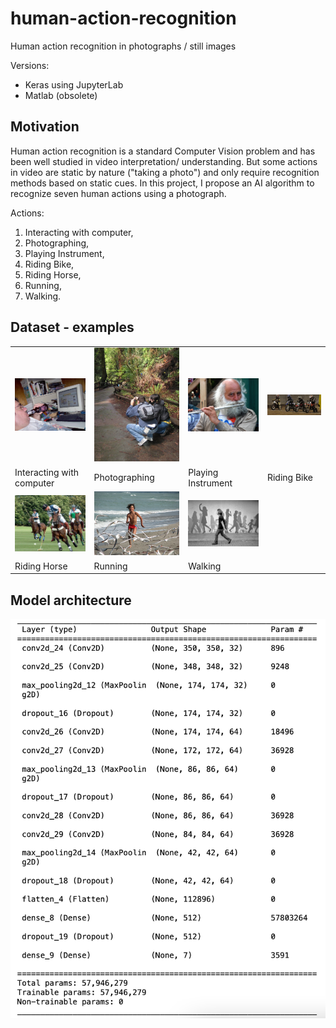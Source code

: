 # human-action-recognition
Human action recognition in photographs / still images

Versions:
- Keras using JupyterLab
- Matlab (obsolete)

## Motivation

Human action recognition is a standard Computer Vision problem and has been well studied in video interpretation/ understanding. But some actions in video are static by nature ("taking a photo") and only require recognition methods based on static cues. In this project, I propose an AI algorithm to recognize seven human actions using a photograph.

Actions:
1. Interacting with computer,
2. Photographing,
3. Playing Instrument,
4. Riding Bike,
5. Riding Horse,
6. Running,
7. Walking.


## Dataset - examples

|||||
|-|-|-|-|
|![](https://github.com/GenevieveMasioni/human-action-recognition/blob/main/dataset/TrainSet/Interacting%20with%20computer/action0022.jpg)| ![](https://github.com/GenevieveMasioni/human-action-recognition/blob/main/dataset/TrainSet/Photographing/action0570.jpg)| ![](https://github.com/GenevieveMasioni/human-action-recognition/blob/main/dataset/TrainSet/Playing%20Instrument/action0440.jpg)| ![](https://github.com/GenevieveMasioni/human-action-recognition/blob/main/dataset/TrainSet/Riding%20Bike/action0322.jpg)|
|Interacting with computer |Photographing |Playing Instrument |Riding Bike |
|![](https://github.com/GenevieveMasioni/human-action-recognition/blob/main/dataset/TrainSet/Riding%20Horse/action0097.jpg)| ![](https://github.com/GenevieveMasioni/human-action-recognition/blob/main/dataset/TrainSet/Running/action0782.jpg)| ![](https://github.com/GenevieveMasioni/human-action-recognition/blob/main/dataset/TrainSet/Walking/action0845.jpg)| |
|Riding Horse |Running |Walking | |

## Model architecture

![](model_architecture.png)
